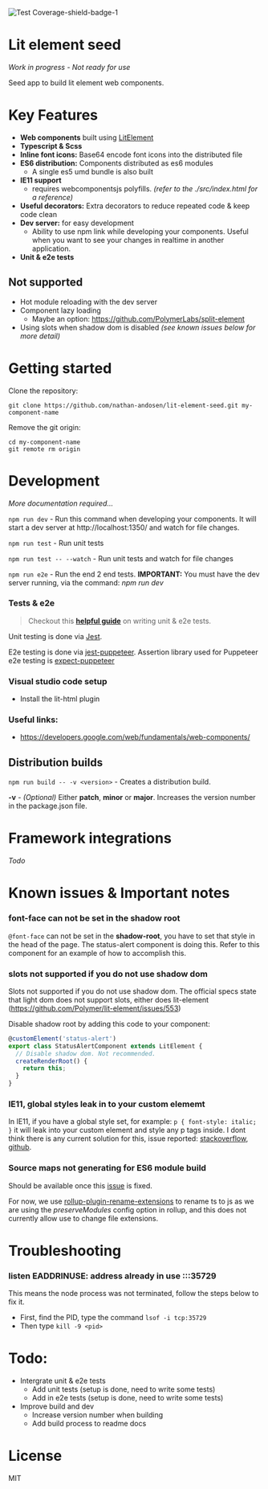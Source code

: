 ![Test Coverage-shield-badge-1](https://img.shields.io/badge/Test%20Coverage-12.86%25-red.svg)

# Lit element seed

_Work in progress - Not ready for use_

Seed app to build lit element web components.

# Key Features

* __Web components__ built using [LitElement](https://lit-element.polymer-project.org/)
* __Typescript & Scss__
* __Inline font icons:__ Base64 encode font icons into the distributed file
* __ES6 distribution:__ Components distributed as es6 modules
  * A single es5 umd bundle is also built
* __IE11 support__
  * requires webcomponentsjs polyfills. _(refer to the ./src/index.html for a reference)_
* __Useful decorators:__ Extra decorators to reduce repeated code & keep code clean
* __Dev server:__ for easy development
  * Ability to use npm link while developing your components. Useful when you want to see your changes in realtime in another application.
* __Unit & e2e tests__

## Not supported

* Hot module reloading with the dev server
* Component lazy loading
  * Maybe an option: https://github.com/PolymerLabs/split-element
* Using slots when shadow dom is disabled _(see known issues below for more detail)_

# Getting started

Clone the repository:

```
git clone https://github.com/nathan-andosen/lit-element-seed.git my-component-name
```

Remove the git origin:

```
cd my-component-name
git remote rm origin
```

# Development

_More documentation required..._


``npm run dev`` - Run this command when developing your components. It will start a dev server at http://localhost:1350/ and watch for file changes.

``npm run test`` - Run unit tests

``npm run test -- --watch`` - Run unit tests and watch for file changes

``npm run e2e`` - Run the end 2 end tests. __IMPORTANT:__ You must have the dev server running, via the command: _npm run dev_

### Tests & e2e

> Checkout this __[helpful guide](spec/README.md)__ on writing unit & e2e tests.

Unit testing is done via [Jest](https://jestjs.io/).

E2e testing is done via [jest-puppeteer](https://github.com/smooth-code/jest-puppeteer). Assertion library used for Puppeteer e2e testing is [expect-puppeteer](https://github.com/smooth-code/jest-puppeteer/blob/master/packages/expect-puppeteer/README.md)


### Visual studio code setup

* Install the lit-html plugin

### Useful links:

* https://developers.google.com/web/fundamentals/web-components/

## Distribution builds

``npm run build -- -v <version>`` - Creates a distribution build.

__-v__ - _(Optional)_ Either __patch__, __minor__ or __major__. Increases the version number in the package.json file.

# Framework integrations

_Todo_

# Known issues & Important notes

### font-face can not be set in the shadow root

``@font-face`` can not be set in the __shadow-root__, you have to set that style in the head of the page. The status-alert component is doing this. Refer to this component for an example of how to accomplish this.

### slots not supported if you do not use shadow dom

Slots not supported if you do not use shadow dom. The official specs state that light dom does not support slots, either does lit-element (https://github.com/Polymer/lit-element/issues/553)

Disable shadow root by adding this code to your component:

```javascript
@customElement('status-alert')
export class StatusAlertComponent extends LitElement {
  // Disable shadow dom. Not recommended.
  createRenderRoot() {
    return this;
  }
}
```

### IE11, global styles leak in to your custom elememt

In IE11, if you have a global style set, for example: ``p { font-style: italic; }`` it will leak into your custom element and style any p tags inside. I dont think there is any current solution for this, issue reported: [stackoverflow](https://stackoverflow.com/questions/57505188/lit-element-in-ie11-css-style-outside-custom-element-affects-style-inside), [github](https://github.com/Polymer/lit-element/issues/777).

### Source maps not generating for ES6 module build

Should be available once this [issue](https://github.com/rollup/rollup/issues/2847) is fixed.

For now, we use [rollup-plugin-rename-extensions](https://github.com/GiG/rollup-plugin-rename-extensions) to rename ts to js as we are using the _preserveModules_ config option in rollup, and this does not currently allow use to change file extensions.

# Troubleshooting

### listen EADDRINUSE: address already in use :::35729

This means the node process was not terminated, follow the steps below to fix it.

* First, find the PID, type the command ``lsof -i tcp:35729``
* Then type ``kill -9 <pid>``

# Todo:

* Intergrate unit & e2e tests
  * Add unit tests (setup is done, need to write some tests)
  * Add in e2e tests (setup is done, need to write some tests)
* Improve build and dev
  * Increase version number when building
  * Add build process to readme docs

# License

MIT